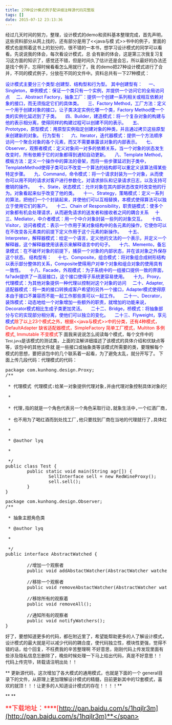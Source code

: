 ```yaml
---
title: 27种设计模式例子配详细注释源代码完整版
tags: []
date: 2015-07-12 23:13:36
---
```


经过几天时间的努力，整理，设计模式的demo和资料基本整理完成，首先声明，这些资料部分从网上找的，还有部分是用了&lt;&lt;java与模
式&gt;&gt;书中的例子，里面的模式也是照着这书上的划分的，很不错的一本书，想学习设计模式的同学可以看看。先说说我的体会，每次看设计模式，总
会有新的体会，这是第三次我复习复习这方面的知识了，感觉还不错，但是时间久了估计还是会忘，所以最好的办法还是找个例子，忘得时候看看怎么用就行了，我
的demo把27种设计模式进行了合并，不同的模式例子，分放在不同的文件中。资料总共有一下27种模式：
<!-- more -->
<span style="color:#0000ff">设计模式主要分三个类型:创建型、结构型和行为型。 
其中创建型有： 
&nbsp; &nbsp; 一、Singleton，单例模式：保证一个类只有一个实例，并提供一个访问它的全局访问点 
&nbsp; &nbsp; 二、Abstract Factory，抽象工厂：提供一个创建一系列相关或相互依赖对象的接口，而无须指定它们的具体类。 
&nbsp; &nbsp; 三、Factory Method，工厂方法：定义一个用于创建对象的接口，让子类决定实例化哪一个类，Factory Method使一个类的实例化延迟到了子类。 
&nbsp; &nbsp; 四、Builder，建造模式：将一个复杂对象的构建与他的表示相分离，使得同样的构建过程可以创建不同的表示。 
&nbsp; &nbsp; 五、Prototype，原型模式：用原型实例指定创建对象的种类，并且通过拷贝这些原型来创建新的对象。 
行为型有： 
&nbsp; &nbsp; 六、Iterator，迭代器模式：提供一个方法顺序访问一个聚合对象的各个元素，而又不需要暴露该对象的内部表示。 
&nbsp; &nbsp; 七、Observer，观察者模式：定义对象间一对多的依赖关系，当一个对象的状态发生改变时，所有依赖于它的对象都得到通知自动更新。 
&nbsp; &nbsp; 八、Template Method，模板方法：定义一个操作中的算法的骨架，而将一些步骤延迟到子类中，TemplateMethod使得子类可以不改变一个算法的结构即可以重定义该算法得某些特定步骤。 
&nbsp; &nbsp; 九、Command，命令模式：将一个请求封装为一个对象，从而使你可以用不同的请求对客户进行参数化，对请求排队和记录请求日志，以及支持可撤销的操作。 
&nbsp; &nbsp; 十、State，状态模式：允许对象在其内部状态改变时改变他的行为。对象看起来似乎改变了他的类。 
&nbsp; &nbsp; 十一、Strategy，策略模式：定义一系列的算法，把他们一个个封装起来，并使他们可以互相替换，本模式使得算法可以独立于使用它们的客户。 
&nbsp; &nbsp; 十二、Chain of Responsibility，职责链模式：使多个对象都有机会处理请求，从而避免请求的送发者和接收者之间的耦合关系 
&nbsp; &nbsp; 十三、Mediator，中介者模式：用一个中介对象封装一些列的对象交互。 
&nbsp; &nbsp; 十四、Visitor，访问者模式：表示一个作用于某对象结构中的各元素的操作，它使你可以在不改变各元素类的前提下定义作用于这个元素的新操作。 
&nbsp; &nbsp; 十五、Interpreter，解释器模式：给定一个语言，定义他的文法的一个表示，并定义一个解释器，这个解释器使用该表示来解释语言中的句子。 
&nbsp; &nbsp; 十六、Memento，备忘录模式：在不破坏对象的前提下，捕获一个对象的内部状态，并在该对象之外保存这个状态。 
结构型有： 
&nbsp; &nbsp; 十七、Composite，组合模式：将对象组合成树形结构以表示部分整体的关系，Composite使得用户对单个对象和组合对象的使用具有一致性。 
&nbsp; &nbsp; 十八、Facade，外观模式：为子系统中的一组接口提供一致的界面，fa?ade提供了一高层接口，这个接口使得子系统更容易使用。 
&nbsp; &nbsp; 十九、Proxy，代理模式：为其他对象提供一种代理以控制对这个对象的访问 
&nbsp; &nbsp; 二十、Adapter,适配器模式：将一类的接口转换成客户希望的另外一个接口，Adapter模式使得原本由于接口不兼容而不能一起工作那些类可以一起工作。 
&nbsp; &nbsp; 二十一、Decrator，装饰模式：动态地给一个对象增加一些额外的职责，就增加的功能来说，Decorator模式相比生成子类更加灵活。 
&nbsp; &nbsp; 二十二、Bridge，桥模式：将抽象部分与它的实现部分相分离，使他们可以独立的变化。 
&nbsp; &nbsp; 二十三、Flyweight，享元模式</span><span style="color:#ff0000">除了以上23个模式之外，根据&lt;&lt;java与模式&gt;&gt;中的分类，还有4种模式，DefaultAdapter 缺省适配器模式，SimpleFactory 简单工厂模式，Multiton 多例模式, Immutable 不变模式</span><span style="font-family:Microsoft Yahei, Tahoma, Simsun">下
面我来说说怎么阅读每个模式，每个文件中的Test.java是该模式的测试类，上面的注解详细描述了该模式的具体介绍和优缺点等等，该包中的其他文件就
是一些接口或抽象类等该模式所需要的类，要理解每个模式的思想，要把该包中的几个联系着一起看，为了避免太乱，就分开写了。</span><span style="font-family:Microsoft Yahei, Tahoma, Simsun">
</span>
<span style="font-family:Microsoft Yahei, Tahoma, Simsun">
</span><span style="font-family:Microsoft Yahei, Tahoma, Simsun">下面上传几段代码：</span><span style="font-family:Microsoft Yahei, Tahoma, Simsun">代理模式的代码：</span>
<pre class="brush:java;toolbar:false">package&nbsp;com.kunhong.design.Proxy;
/**

&nbsp;*&nbsp;代理模式&nbsp;代理模式:给某一对象提供代理对象,并由代理对象控制具体对象的引用.

&nbsp;*&nbsp;

&nbsp;*&nbsp;代理,指的就是一个角色代表另一个角色采取行动,就象生活中,一个红酒厂商,是不会直接把红酒零售客户的,都是通过代理来完成他的销售业务的.而客户,

&nbsp;*&nbsp;也不用为了喝红酒而到处找工厂,他只要找到厂商在当地的代理就行了,具体红酒工厂在那里,客户不用关心,代理会帮他处理.

&nbsp;*&nbsp;

&nbsp;*&nbsp;@author&nbsp;lyq

&nbsp;*&nbsp;

&nbsp;*/
public&nbsp;class&nbsp;Test&nbsp;{
&nbsp;&nbsp;&nbsp;&nbsp;&nbsp;&nbsp;&nbsp;&nbsp;public&nbsp;static&nbsp;void&nbsp;main(String&nbsp;agr[])&nbsp;{
&nbsp;&nbsp;&nbsp;&nbsp;&nbsp;&nbsp;&nbsp;&nbsp;&nbsp;&nbsp;&nbsp;&nbsp;&nbsp;&nbsp;&nbsp;&nbsp;SellInterface&nbsp;sell&nbsp;=&nbsp;new&nbsp;RedWineProxy();
&nbsp;&nbsp;&nbsp;&nbsp;&nbsp;&nbsp;&nbsp;&nbsp;&nbsp;&nbsp;&nbsp;&nbsp;&nbsp;&nbsp;&nbsp;&nbsp;sell.sell();
&nbsp;&nbsp;&nbsp;&nbsp;&nbsp;&nbsp;&nbsp;&nbsp;}
}</pre>

<span style="font-family:Microsoft Yahei, Tahoma, Simsun"></span>

<pre class="brush:java;toolbar:false">package&nbsp;com.kunhong.design.Observer;
/**

&nbsp;*&nbsp;抽象主题角色类

&nbsp;*&nbsp;@author&nbsp;lyq

&nbsp;*

&nbsp;*/
public&nbsp;interface&nbsp;AbstractWatched&nbsp;{
&nbsp;&nbsp;&nbsp;&nbsp;&nbsp;&nbsp;&nbsp;&nbsp;
&nbsp;&nbsp;&nbsp;&nbsp;&nbsp;&nbsp;&nbsp;&nbsp;//增加一个观察者
&nbsp;&nbsp;&nbsp;&nbsp;&nbsp;&nbsp;&nbsp;&nbsp;public&nbsp;void&nbsp;addAbstactWatcher(AbstractWatcher&nbsp;watcher);
&nbsp;&nbsp;&nbsp;&nbsp;&nbsp;&nbsp;&nbsp;&nbsp;
&nbsp;&nbsp;&nbsp;&nbsp;&nbsp;&nbsp;&nbsp;&nbsp;//移除一个观察者
&nbsp;&nbsp;&nbsp;&nbsp;&nbsp;&nbsp;&nbsp;&nbsp;public&nbsp;void&nbsp;removeAbstactWatcher(AbstractWatcher&nbsp;watcher);
&nbsp;&nbsp;&nbsp;&nbsp;&nbsp;&nbsp;&nbsp;&nbsp;
&nbsp;&nbsp;&nbsp;&nbsp;&nbsp;&nbsp;&nbsp;&nbsp;//移除所有的观察着
&nbsp;&nbsp;&nbsp;&nbsp;&nbsp;&nbsp;&nbsp;&nbsp;public&nbsp;void&nbsp;removeAll();
&nbsp;&nbsp;&nbsp;&nbsp;&nbsp;&nbsp;&nbsp;&nbsp;
&nbsp;&nbsp;&nbsp;&nbsp;&nbsp;&nbsp;&nbsp;&nbsp;//通知所有的观察者
&nbsp;&nbsp;&nbsp;&nbsp;&nbsp;&nbsp;&nbsp;&nbsp;public&nbsp;void&nbsp;notifyWatchers();
}</pre>

<span style="font-family:Microsoft Yahei, Tahoma, Simsun"></span><span style="font-family:Microsoft Yahei, Tahoma, Simsun">好了，要想知道更多的代码，都在附近里了，希望能帮助更多的人了解设计模式，设计模式的最大就是可以减少代码的耦合度，使代码独立性，模块性更强，觉得不错的话，给个回复，不枉费我的辛苦整理啊</span>
<span style="font-family:Microsoft Yahei, Tahoma, Simsun">不好意思，刚刚代码上传发现里面有些涉及隐私信息忘删除了，晚些时候处理一下马上给出代码，真是不好意思！！</span>
代码上传完毕，转载请注明出处！！

** 更新源代码，这次增加了各大模式的通用模式，也就是下面的一个
general目录下的文件，从原理上更加理解设计模式的精髓，目前更新其中的12套模式，喜欢的就顶！！！让更多的人知道设计模式的存在！！！！**

**
**

<span style="font-size: 20px; color: rgb(255, 0, 0);">**下载地址：****[http://pan.baidu.com/s/1hqjIr3m](http://pan.baidu.com/s/1hqjIr3m)**</span>